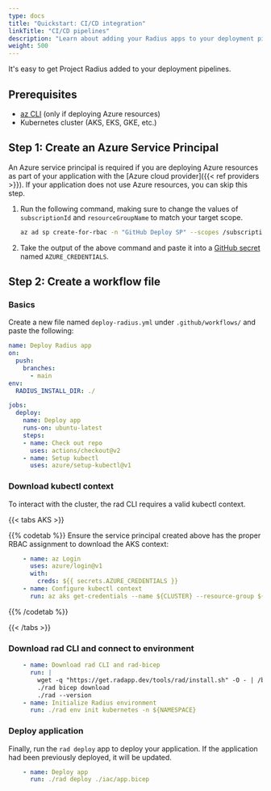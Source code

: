 ```yaml
---
type: docs
title: "Quickstart: CI/CD integration"
linkTitle: "CI/CD pipelines"
description: "Learn about adding your Radius apps to your deployment pipelines" 
weight: 500
---
```


It's easy to get Project Radius added to your deployment pipelines.

## Prerequisites

- [az CLI](https://aka.ms/azcli) (only if deploying Azure resources)
- Kubernetes cluster (AKS, EKS, GKE, etc.)

## Step 1: Create an Azure Service Principal

An Azure service principal is required if you are deploying Azure resources as part of your application with the [Azure cloud provider]({{< ref providers >}}). If your application does not use Azure resources, you can skip this step.

1. Run the following command, making sure to change the values of `subscriptionId` and `resourceGroupName` to match your target scope.

   ```bash
   az ad sp create-for-rbac -n "GitHub Deploy SP" --scopes /subscriptions/{subscriptionId} --role contributor --sdk-auth
   ```
   
1. Take the output of the above command and paste it into a [GitHub secret](https://docs.github.com/actions/security-guides/encrypted-secrets#creating-encrypted-secrets-for-a-repository) named `AZURE_CREDENTIALS`.

## Step 2: Create a workflow file

### Basics

Create a new file named `deploy-radius.yml` under `.github/workflows/` and paste the following:

```yml
name: Deploy Radius app
on:
  push:
    branches:
      - main
env:
  RADIUS_INSTALL_DIR: ./

jobs:
  deploy:
    name: Deploy app
    runs-on: ubuntu-latest
    steps:
    - name: Check out repo
      uses: actions/checkout@v2
    - name: Setup kubectl
      uses: azure/setup-kubectl@v1
```

### Download kubectl context

To interact with the cluster, the rad CLI requires a valid kubectl context.

{{< tabs AKS >}}

{{% codetab %}}
Ensure the service principal created above has the proper RBAC assignment to download the AKS context:
```yml
    - name: az Login
      uses: azure/login@v1
      with:
        creds: ${{ secrets.AZURE_CREDENTIALS }}
    - name: Configure kubectl context
      run: az aks get-credentials --name ${CLUSTER} --resource-group ${RESOURCE_GROUP} --subscription ${SUBSCRIPTION_ID}
```
{{% /codetab %}}

{{< /tabs >}}

### Download rad CLI and connect to environment

```yml
    - name: Download rad CLI and rad-bicep
      run: |
        wget -q "https://get.radapp.dev/tools/rad/install.sh" -O - | /bin/bash
        ./rad bicep download
        ./rad --version
    - name: Initialize Radius environment
      run: ./rad env init kubernetes -n ${NAMESPACE}
```

### Deploy application

Finally, run the `rad deploy` app to deploy your application. If the application had been previously deployed, it will be updated.

```yml
    - name: Deploy app
      run: ./rad deploy ./iac/app.bicep
```